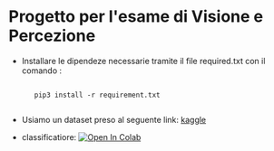 
# Progetto per l'esame di Visione e Percezione

- Installare  le dipendeze necessarie tramite il file required.txt con il comando : 

     <code>
     pip3 install -r requirement.txt
     </code>


-  Usiamo un dataset preso al seguente link: <a href="https://www.kaggle.com/datasets/gti-upm/leapgestrecog">kaggle</a>

- classificatiore: [![Open In Colab](https://colab.research.google.com/assets/colab-badge.svg)](https://colab.research.google.com/github/vinrus/progetto-visione/blob/main/src/neuralnetwork/classificator.ipynb?authuser=3)

